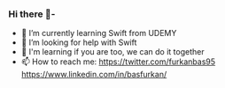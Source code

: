 ### Hi there 👋- 

- 🌱 I’m currently learning Swift from UDEMY
- 🤔 I’m looking for help with Swift
- 💬 I'm learning if you are too, we can do it together
- 📫 How to reach me: https://twitter.com/furkanbas95
                      https://www.linkedin.com/in/basfurkan/


